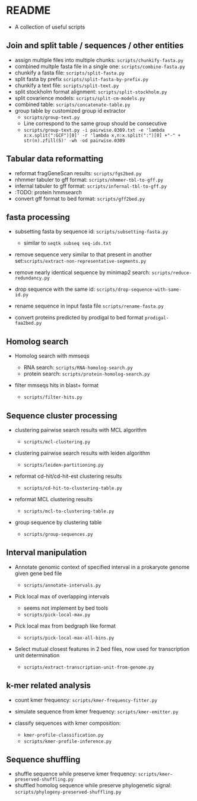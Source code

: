# README

- A collection of useful scripts

## Join and split table / sequences / other entities

- assign multiple files into multiple chunks: `scripts/chunkify-fasta.py`  
- combined multple fasta file in a single one: `scripts/combine-fasta.py`  
- chunkify a fasta file: `scripts/split-fasta.py`  
- split fasta by prefix `scripts/split-fasta-by-prefix.py`
- chunkify a text file: `scripts/split-text.py`
- split stockholm format alignment: `scripts/split-stockholm.py`
- split covarience models: `scripts/split-cm-models.py`
- combined table: `scripts/concatenate-table.py`
- group table by customized group id extractor
  - `scripts/group-text.py`
  - Line correspond to the same group should be consecutive
  - `scripts/group-text.py -i pairwise.0309.txt -e 'lambda x:x.split(":GCF")[0]' -r 'lambda x,n:x.split(":")[0] +"-" + str(n).zfill(5)' -wh -od pairwise.0309`

## Tabular data reformatting
- reformat fragGeneScan results: `scripts/fgs2bed.py` 
- nhmmer tabuler to gff format: `scripts/nhmmer-tbl-to-gff.py`
- infernal tabuler to gff format: `scripts/infernal-tbl-to-gff.py`
- :TODO: protein hmmsearch
- convert gff format to bed format: `scripts/gff2bed.py`


## fasta processing
- subsetting fasta by sequence id: `scripts/subsetting-fasta.py`
  - similar to `seqtk subseq seq-ids.txt`
- remove sequence very similar to that present in another set:`scripts/extract-non-representative-segments.py`
- remove nearly identical sequence by minimap2 search: `scripts/reduce-redundancy.py`
- drop sequence with the same id: `scripts/drop-sequence-with-same-id.py`
- rename sequence in input fasta file `scripts/rename-fasta.py`

- convert proteins predicted by prodigal to bed format `prodigal-faa2bed.py`


## Homolog search
- Homolog search with mmseqs
  - RNA search: `scripts/RNA-homolog-search.py`
  - protein search: `scripts/protein-homolog-search.py`

- filter mmseqs hits in blast+ format
  - `scripts/filter-hits.py`

## Sequence cluster processing

- clustering pairwise search results with MCL algorithm
  - `scripts/mcl-clustering.py`
 
- clustering pairwise search results with leiden algorithm
  - `scripts/leiden-partitioning.py`
 
- reformat cd-hit/cd-hit-est clustering results
  - `scripts/cd-hit-to-clustering-table.py`
 
- reformat MCL clustering results
  - `scripts/mcl-to-clustering-table.py`

- group sequence by clustering table
  - `scripts/group-sequences.py`


## Interval manipulation

- Annotate genomic context of specified interval in a prokaryote genome given gene bed file
  - `scripts/annotate-intervals.py`

- Pick local max of overlapping intervals
  - seems not implement by bed tools
  - `scripts/pick-local-max.py`

- Pick local max from bedgraph like format
  - `scripts/pick-local-max-all-bins.py`

- Select mutual closest features in 2 bed files, now used for transcription unit determination
  - `scripts/extract-transcription-unit-from-genome.py` 
 

## k-mer related analysis

- count kmer frequency: `scripts/kmer-frequency-fitter.py`
- simulate sequence from kmer frequency: `scripts/kmer-emitter.py`

- classify sequences with kmer composition: 
  - `kmer-profile-classification.py`
  - `scripts/kmer-profile-inference.py`
 
## Sequence shuffling
- shuffle sequence while preserve kmer frequency: `scripts/kmer-preserved-shuffling.py`
- shuffled homolog sequence while preserve phylogenetic signal: `scripts/phylogeny-preserved-shuffling.py`


